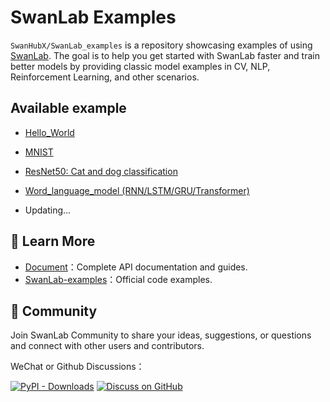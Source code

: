 # SwanLab Examples

`SwanHubX/SwanLab_examples` is a repository showcasing examples of using [SwanLab](https://github.com/swanhubx/swanlab). The goal is to help you get started with SwanLab faster and train better models by providing classic model examples in CV, NLP, Reinforcement Learning, and other scenarios.




## Available example
- [Hello_World](Hello_World)

- [MNIST](MNIST)

- [ResNet50: Cat and dog classification](Resnet50)

- [Word_language_model (RNN/LSTM/GRU/Transformer)](Word_language_model)

- Updating...




## 🌱 Learn More

- [Document](https://geektechstudio.feishu.cn/wiki/space/7310593325374013444?ccm_open_type=lark_wiki_spaceLink&open_tab_from=wiki_home)：Complete API documentation and guides.
- [SwanLab-examples](https://github.com/SwanHubX/SwanLab-examples)：Official code examples.



## 💬 Community

Join SwanLab Community to share your ideas, suggestions, or questions and connect with other users and contributors.

WeChat or Github Discussions：

[![PyPI - Downloads](https://img.shields.io/badge/wechat-online-green)](https://geektechstudio.feishu.cn/wiki/NIZ9wp5LRiSqQykizbGcVzUKnic) [![Discuss on GitHub](https://img.shields.io/badge/discussions-GitHub-333333?logo=github)](https://github.com/SwanHubX/SwanLab/discussions)



